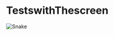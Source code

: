 # TestswithThescreen
 
![Snake](https://github.com/Abel0001/TestswithThescreen/assets/94549015/04738320-1626-4cdd-acbe-70e9075c870d)
